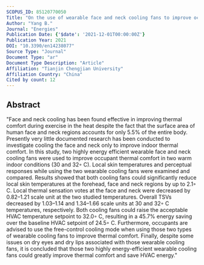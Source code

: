 ```yaml
---
SCOPUS_ID: 85120770050
Title: "On the use of wearable face and neck cooling fans to improve occupant thermal comfort in warm indoor environments"
Author: "Yang B."
Journal: "Energies"
Publication Date: {'$date': '2021-12-01T00:00:00Z'}
Publication Year: 2021
DOI: "10.3390/en14238077"
Source Type: "Journal"
Document Type: "ar"
Document Type Description: "Article"
Affiliation: "Tianjin Chengjian University"
Affiliation Country: "China"
Cited by count: 12
---
```


## Abstract
"Face and neck cooling has been found effective in improving thermal comfort during exercise in the heat despite the fact that the surface area of human face and neck regions accounts for only 5.5% of the entire body. Presently very little documented research has been conducted to investigate cooling the face and neck only to improve indoor thermal comfort. In this study, two highly energy efficient wearable face and neck cooling fans were used to improve occupant thermal comfort in two warm indoor conditions (30 and 32◦ C). Local skin temperatures and perceptual responses while using the two wearable cooling fans were examined and compared. Results showed that both cooling fans could significantly reduce local skin temperatures at the forehead, face and neck regions by up to 2.1◦ C. Local thermal sensation votes at the face and neck were decreased by 0.82–1.21 scale unit at the two studied temperatures. Overall TSVs decreased by 1.03–1.14 and 1.34–1.66 scale units at 30 and 32◦ C temperatures, respectively. Both cooling fans could raise the acceptable HVAC temperature setpoint to 32.0◦ C, resulting in a 45.7% energy saving over the baseline HVAC setpoint of 24.5◦ C. Furthermore, occupants are advised to use the free-control cooling mode when using those two types of wearable cooling fans to improve thermal comfort. Finally, despite some issues on dry eyes and dry lips associated with those wearable cooling fans, it is concluded that those two highly energy-efficient wearable cooling fans could greatly improve thermal comfort and save HVAC energy."
